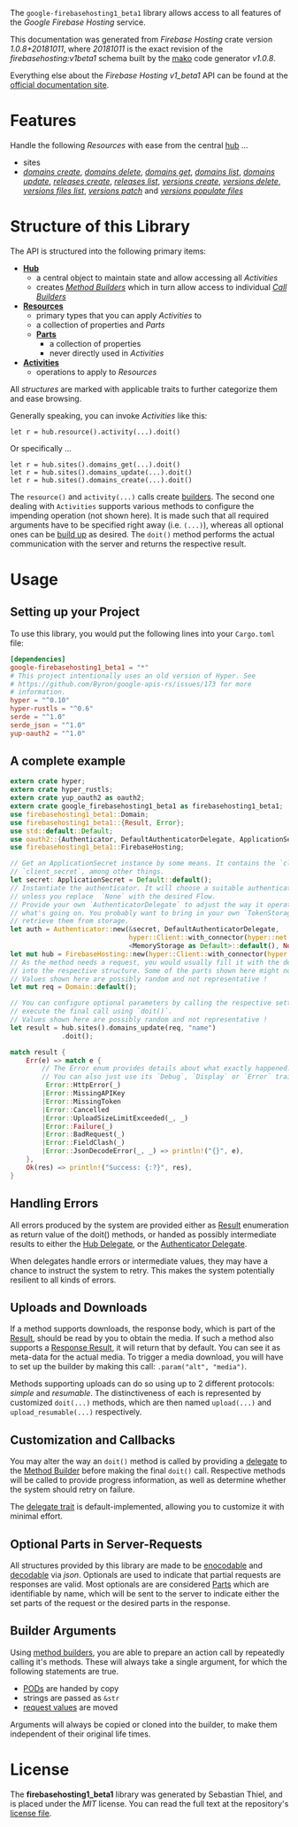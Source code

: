 <!---
DO NOT EDIT !
This file was generated automatically from 'src/mako/api/README.md.mako'
DO NOT EDIT !
-->
The `google-firebasehosting1_beta1` library allows access to all features of the *Google Firebase Hosting* service.

This documentation was generated from *Firebase Hosting* crate version *1.0.8+20181011*, where *20181011* is the exact revision of the *firebasehosting:v1beta1* schema built by the [mako](http://www.makotemplates.org/) code generator *v1.0.8*.

Everything else about the *Firebase Hosting* *v1_beta1* API can be found at the
[official documentation site](https://firebase.google.com/docs/hosting/).
# Features

Handle the following *Resources* with ease from the central [hub](https://docs.rs/google-firebasehosting1_beta1/1.0.8+20181011/google_firebasehosting1_beta1/struct.FirebaseHosting.html) ... 

* sites
 * [*domains create*](https://docs.rs/google-firebasehosting1_beta1/1.0.8+20181011/google_firebasehosting1_beta1/struct.SiteDomainCreateCall.html), [*domains delete*](https://docs.rs/google-firebasehosting1_beta1/1.0.8+20181011/google_firebasehosting1_beta1/struct.SiteDomainDeleteCall.html), [*domains get*](https://docs.rs/google-firebasehosting1_beta1/1.0.8+20181011/google_firebasehosting1_beta1/struct.SiteDomainGetCall.html), [*domains list*](https://docs.rs/google-firebasehosting1_beta1/1.0.8+20181011/google_firebasehosting1_beta1/struct.SiteDomainListCall.html), [*domains update*](https://docs.rs/google-firebasehosting1_beta1/1.0.8+20181011/google_firebasehosting1_beta1/struct.SiteDomainUpdateCall.html), [*releases create*](https://docs.rs/google-firebasehosting1_beta1/1.0.8+20181011/google_firebasehosting1_beta1/struct.SiteReleaseCreateCall.html), [*releases list*](https://docs.rs/google-firebasehosting1_beta1/1.0.8+20181011/google_firebasehosting1_beta1/struct.SiteReleaseListCall.html), [*versions create*](https://docs.rs/google-firebasehosting1_beta1/1.0.8+20181011/google_firebasehosting1_beta1/struct.SiteVersionCreateCall.html), [*versions delete*](https://docs.rs/google-firebasehosting1_beta1/1.0.8+20181011/google_firebasehosting1_beta1/struct.SiteVersionDeleteCall.html), [*versions files list*](https://docs.rs/google-firebasehosting1_beta1/1.0.8+20181011/google_firebasehosting1_beta1/struct.SiteVersionFileListCall.html), [*versions patch*](https://docs.rs/google-firebasehosting1_beta1/1.0.8+20181011/google_firebasehosting1_beta1/struct.SiteVersionPatchCall.html) and [*versions populate files*](https://docs.rs/google-firebasehosting1_beta1/1.0.8+20181011/google_firebasehosting1_beta1/struct.SiteVersionPopulateFileCall.html)




# Structure of this Library

The API is structured into the following primary items:

* **[Hub](https://docs.rs/google-firebasehosting1_beta1/1.0.8+20181011/google_firebasehosting1_beta1/struct.FirebaseHosting.html)**
    * a central object to maintain state and allow accessing all *Activities*
    * creates [*Method Builders*](https://docs.rs/google-firebasehosting1_beta1/1.0.8+20181011/google_firebasehosting1_beta1/trait.MethodsBuilder.html) which in turn
      allow access to individual [*Call Builders*](https://docs.rs/google-firebasehosting1_beta1/1.0.8+20181011/google_firebasehosting1_beta1/trait.CallBuilder.html)
* **[Resources](https://docs.rs/google-firebasehosting1_beta1/1.0.8+20181011/google_firebasehosting1_beta1/trait.Resource.html)**
    * primary types that you can apply *Activities* to
    * a collection of properties and *Parts*
    * **[Parts](https://docs.rs/google-firebasehosting1_beta1/1.0.8+20181011/google_firebasehosting1_beta1/trait.Part.html)**
        * a collection of properties
        * never directly used in *Activities*
* **[Activities](https://docs.rs/google-firebasehosting1_beta1/1.0.8+20181011/google_firebasehosting1_beta1/trait.CallBuilder.html)**
    * operations to apply to *Resources*

All *structures* are marked with applicable traits to further categorize them and ease browsing.

Generally speaking, you can invoke *Activities* like this:

```Rust,ignore
let r = hub.resource().activity(...).doit()
```

Or specifically ...

```ignore
let r = hub.sites().domains_get(...).doit()
let r = hub.sites().domains_update(...).doit()
let r = hub.sites().domains_create(...).doit()
```

The `resource()` and `activity(...)` calls create [builders][builder-pattern]. The second one dealing with `Activities` 
supports various methods to configure the impending operation (not shown here). It is made such that all required arguments have to be 
specified right away (i.e. `(...)`), whereas all optional ones can be [build up][builder-pattern] as desired.
The `doit()` method performs the actual communication with the server and returns the respective result.

# Usage

## Setting up your Project

To use this library, you would put the following lines into your `Cargo.toml` file:

```toml
[dependencies]
google-firebasehosting1_beta1 = "*"
# This project intentionally uses an old version of Hyper. See
# https://github.com/Byron/google-apis-rs/issues/173 for more
# information.
hyper = "^0.10"
hyper-rustls = "^0.6"
serde = "^1.0"
serde_json = "^1.0"
yup-oauth2 = "^1.0"
```

## A complete example

```Rust
extern crate hyper;
extern crate hyper_rustls;
extern crate yup_oauth2 as oauth2;
extern crate google_firebasehosting1_beta1 as firebasehosting1_beta1;
use firebasehosting1_beta1::Domain;
use firebasehosting1_beta1::{Result, Error};
use std::default::Default;
use oauth2::{Authenticator, DefaultAuthenticatorDelegate, ApplicationSecret, MemoryStorage};
use firebasehosting1_beta1::FirebaseHosting;

// Get an ApplicationSecret instance by some means. It contains the `client_id` and 
// `client_secret`, among other things.
let secret: ApplicationSecret = Default::default();
// Instantiate the authenticator. It will choose a suitable authentication flow for you, 
// unless you replace  `None` with the desired Flow.
// Provide your own `AuthenticatorDelegate` to adjust the way it operates and get feedback about 
// what's going on. You probably want to bring in your own `TokenStorage` to persist tokens and
// retrieve them from storage.
let auth = Authenticator::new(&secret, DefaultAuthenticatorDelegate,
                              hyper::Client::with_connector(hyper::net::HttpsConnector::new(hyper_rustls::TlsClient::new())),
                              <MemoryStorage as Default>::default(), None);
let mut hub = FirebaseHosting::new(hyper::Client::with_connector(hyper::net::HttpsConnector::new(hyper_rustls::TlsClient::new())), auth);
// As the method needs a request, you would usually fill it with the desired information
// into the respective structure. Some of the parts shown here might not be applicable !
// Values shown here are possibly random and not representative !
let mut req = Domain::default();

// You can configure optional parameters by calling the respective setters at will, and
// execute the final call using `doit()`.
// Values shown here are possibly random and not representative !
let result = hub.sites().domains_update(req, "name")
             .doit();

match result {
    Err(e) => match e {
        // The Error enum provides details about what exactly happened.
        // You can also just use its `Debug`, `Display` or `Error` traits
         Error::HttpError(_)
        |Error::MissingAPIKey
        |Error::MissingToken
        |Error::Cancelled
        |Error::UploadSizeLimitExceeded(_, _)
        |Error::Failure(_)
        |Error::BadRequest(_)
        |Error::FieldClash(_)
        |Error::JsonDecodeError(_, _) => println!("{}", e),
    },
    Ok(res) => println!("Success: {:?}", res),
}

```
## Handling Errors

All errors produced by the system are provided either as [Result](https://docs.rs/google-firebasehosting1_beta1/1.0.8+20181011/google_firebasehosting1_beta1/enum.Result.html) enumeration as return value of 
the doit() methods, or handed as possibly intermediate results to either the 
[Hub Delegate](https://docs.rs/google-firebasehosting1_beta1/1.0.8+20181011/google_firebasehosting1_beta1/trait.Delegate.html), or the [Authenticator Delegate](https://docs.rs/yup-oauth2/*/yup_oauth2/trait.AuthenticatorDelegate.html).

When delegates handle errors or intermediate values, they may have a chance to instruct the system to retry. This 
makes the system potentially resilient to all kinds of errors.

## Uploads and Downloads
If a method supports downloads, the response body, which is part of the [Result](https://docs.rs/google-firebasehosting1_beta1/1.0.8+20181011/google_firebasehosting1_beta1/enum.Result.html), should be
read by you to obtain the media.
If such a method also supports a [Response Result](https://docs.rs/google-firebasehosting1_beta1/1.0.8+20181011/google_firebasehosting1_beta1/trait.ResponseResult.html), it will return that by default.
You can see it as meta-data for the actual media. To trigger a media download, you will have to set up the builder by making
this call: `.param("alt", "media")`.

Methods supporting uploads can do so using up to 2 different protocols: 
*simple* and *resumable*. The distinctiveness of each is represented by customized 
`doit(...)` methods, which are then named `upload(...)` and `upload_resumable(...)` respectively.

## Customization and Callbacks

You may alter the way an `doit()` method is called by providing a [delegate](https://docs.rs/google-firebasehosting1_beta1/1.0.8+20181011/google_firebasehosting1_beta1/trait.Delegate.html) to the 
[Method Builder](https://docs.rs/google-firebasehosting1_beta1/1.0.8+20181011/google_firebasehosting1_beta1/trait.CallBuilder.html) before making the final `doit()` call. 
Respective methods will be called to provide progress information, as well as determine whether the system should 
retry on failure.

The [delegate trait](https://docs.rs/google-firebasehosting1_beta1/1.0.8+20181011/google_firebasehosting1_beta1/trait.Delegate.html) is default-implemented, allowing you to customize it with minimal effort.

## Optional Parts in Server-Requests

All structures provided by this library are made to be [enocodable](https://docs.rs/google-firebasehosting1_beta1/1.0.8+20181011/google_firebasehosting1_beta1/trait.RequestValue.html) and 
[decodable](https://docs.rs/google-firebasehosting1_beta1/1.0.8+20181011/google_firebasehosting1_beta1/trait.ResponseResult.html) via *json*. Optionals are used to indicate that partial requests are responses 
are valid.
Most optionals are are considered [Parts](https://docs.rs/google-firebasehosting1_beta1/1.0.8+20181011/google_firebasehosting1_beta1/trait.Part.html) which are identifiable by name, which will be sent to 
the server to indicate either the set parts of the request or the desired parts in the response.

## Builder Arguments

Using [method builders](https://docs.rs/google-firebasehosting1_beta1/1.0.8+20181011/google_firebasehosting1_beta1/trait.CallBuilder.html), you are able to prepare an action call by repeatedly calling it's methods.
These will always take a single argument, for which the following statements are true.

* [PODs][wiki-pod] are handed by copy
* strings are passed as `&str`
* [request values](https://docs.rs/google-firebasehosting1_beta1/1.0.8+20181011/google_firebasehosting1_beta1/trait.RequestValue.html) are moved

Arguments will always be copied or cloned into the builder, to make them independent of their original life times.

[wiki-pod]: http://en.wikipedia.org/wiki/Plain_old_data_structure
[builder-pattern]: http://en.wikipedia.org/wiki/Builder_pattern
[google-go-api]: https://github.com/google/google-api-go-client

# License
The **firebasehosting1_beta1** library was generated by Sebastian Thiel, and is placed 
under the *MIT* license.
You can read the full text at the repository's [license file][repo-license].

[repo-license]: https://github.com/Byron/google-apis-rsblob/master/LICENSE.md

